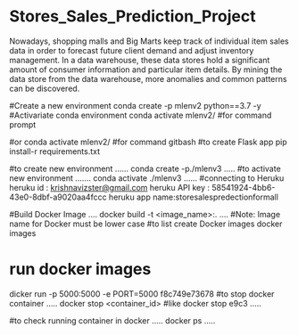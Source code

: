 # Stores_Sales_Prediction_Project
Nowadays, shopping malls and Big Marts keep track of individual item sales data in order to forecast future client demand and adjust inventory management. In a data warehouse, these data stores hold a significant amount of consumer information and particular item details. By mining the data store from the data warehouse, more anomalies and common patterns can be discovered.



#Create a new environment
conda create -p mlenv2 python==3.7 -y
#Activariate conda environment
conda activate mlenv2/ #for command prompt

#or 
conda activate mlenv2/ #for command gitbash
#to create Flask app
pip install-r requirements.txt

#to create new environment
......
conda create -p./mlenv3
.....
#to activate new environment
.......
conda activate ./mlenv3
......
#connecting to Heruku 
heruku id : krishnavizster@gmail.com
heruku API key : 58541924-4bb6-43e0-8dbf-a9020aa4fccc
heruku app name:storesalespredectionformall


#Build Docker Image 
....
docker build -t <image_name>:<tagname>.
....
#Note: Image name for Docker must be lower case 
#to list create Docker images
docker images 
# run docker images
dicker run -p 5000:5000 -e PORT=5000 f8c749e73678 
 #to stop docker container
 .....
 docker stop <container_id> #like docker stop e9c3 
 .....

 #to check running container in docker 
 .....
 docker ps
 ..... 
